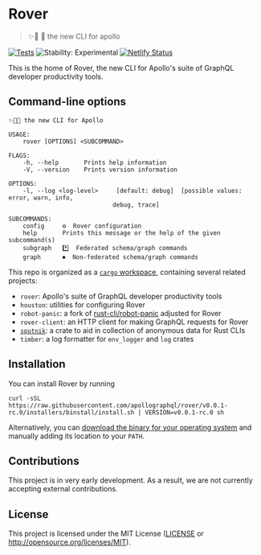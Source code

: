 # Rover
> ✨🤖 🐶 the new CLI for apollo

[![Tests](https://github.com/apollographql/apollo-cli/workflows/Tests/badge.svg)](https://github.com/apollographql/apollo-cli/actions?query=workflow%3ATests)
![Stability: Experimental](https://img.shields.io/badge/stability-experimental-red)
[![Netlify Status](https://api.netlify.com/api/v1/badges/1646a37a-eb2b-48e8-b6c9-cd074f02bb50/deploy-status)](https://app.netlify.com/sites/apollo-cli-docs/deploys)

This is the home of Rover, the new CLI for Apollo's suite of GraphQL developer productivity tools.

## Command-line options

```
✨🤖🐶 the new CLI for Apollo

USAGE:
    rover [OPTIONS] <SUBCOMMAND>

FLAGS:
    -h, --help       Prints help information
    -V, --version    Prints version information

OPTIONS:
    -l, --log <log-level>     [default: debug]  [possible values: error, warn, info,
                             debug, trace]

SUBCOMMANDS:
    config     ⚙️  Rover configuration
    help       Prints this message or the help of the given subcommand(s)
    subgraph   *️⃣  Federated schema/graph commands
    graph      ⏺  Non-federated schema/graph commands
```

This repo is organized as a [`cargo` workspace], containing several related projects:

- `rover`: Apollo's suite of GraphQL developer productivity tools
- `houston`: utilities for configuring Rover
- `robot-panic`: a fork of [rust-cli/robot-panic] adjusted for Rover
- `rover-client`: an HTTP client for making GraphQL requests for Rover
- [`sputnik`]: a crate to aid in collection of anonymous data for Rust CLIs
- `timber`: a log formatter for `env_logger` and `log` crates

[`cargo` workspace]: https://doc.rust-lang.org/book/ch14-03-cargo-workspaces.html
[rust-cli/robot-panic]: https://github.com/rust-cli/robot-panic
[`sputnik`]: https://github.com/apollographql/rover/tree/main/crates/sputnik

## Installation
You can install Rover by running
```
curl -sSL https://raw.githubusercontent.com/apollographql/rover/v0.0.1-rc.0/installers/binstall/install.sh | VERSION=v0.0.1-rc.0 sh
```
Alternatively, you can [download the binary for your operating system](https://github.com/apollographql/rover/releases) and manually adding its location to your `PATH`.

## Contributions

This project is in very early development. As a result, we are not currently accepting external contributions.

## License

This project is licensed under the MIT License ([LICENSE] or  http://opensource.org/licenses/MIT).

[LICENSE]: https://github.com/apollographql/apollo-cli/blob/main/LICENSE
